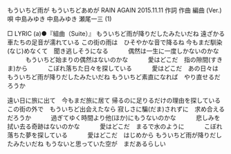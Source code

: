 もういちど雨が
もういちどあめが
RAIN AGAIN
2015.11.11
作詞  作曲  編曲 (Ver.)   唄
中島みゆき   中島みゆき   瀬尾一三 (1)
 
□ LYRIC (a)●『組曲（Suite）』
もういちど雨が降りだしたみたいだね
遠ざかる車たちの足音が濡れている
この街の雨は　ひそやかな音で降るね
今もまだ馴染(なじ)めなくて　聞き逃しそうになる
　　　偶然は一生に一度しかないのかな
　　　もういちど始まりの偶然はないのかな
　　　愛はどこだ　指の隙間(すきま)から
　　　こぼれ落ちた日々を探している
　　　愛はどこだ　あの日々は
もういちど雨が降りだしたみたいだね
もういちど素直になれば　やり直せるだろうか

遠い日に旅に出て　今もまだ旅に居て
帰るのに足りるだけの理由を探している
この街の外で　もういちど出会えたなら
寂しさに騙(だま)されずに　求め合えるだろうか
　　　過ぎてゆく時間より他(ほか)にもうないのかな
　　　悲しみを拭い去る奇跡はないのかな
　　　愛はどこだ　まるで水のように
　　　こぼれ落ちた夢を探している
　　　愛はどこだ　はじめから
もういちど雨が降りだしたみたいだね
もうないと思っていた空が　まだあるらしい